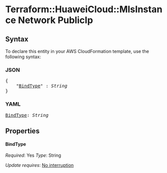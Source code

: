 # Terraform::HuaweiCloud::MlsInstance Network PublicIp

## Syntax

To declare this entity in your AWS CloudFormation template, use the following syntax:

### JSON

<pre>
{
    "<a href="#bindtype" title="BindType">BindType</a>" : <i>String</i>
}
</pre>

### YAML

<pre>
<a href="#bindtype" title="BindType">BindType</a>: <i>String</i>
</pre>

## Properties

#### BindType

_Required_: Yes
_Type_: String

_Update requires_: [No interruption](https://docs.aws.amazon.com/AWSCloudFormation/latest/UserGuide/using-cfn-updating-stacks-update-behaviors.html#update-no-interrupt)

